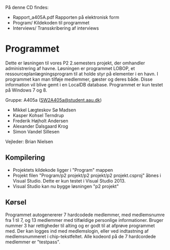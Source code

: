 På denne CD findes:

* Rapport_a405A.pdf Rapporten på elektronisk form
* Program/ Kildekoden til programmet
* Interviews/ Transskribering af interviews

Programmet
==========
Dette er løsningen til vores P2 2.semesters projekt, der omhandler administrering af havne. Løsningen er programmet LOBOP, et ressourceplanlægningsprogram til at holde styr på elementer i en havn. I programmet kan man tilføje medlemmer, gæster og deres både. Disse information vil blive gemt i en LocalDB database.  Programmet er kun testet på Windows 7 og 8.

Gruppe: A405a (SW2A405a@student.aau.dk)
* Mikkel Lægteskov Sø Madsen
* Kasper Kohsel Terndrup
* Frederik Højholt Andersen
* Alexander Dalsgaard Krog
* Simon Vandel Sillesen

Vejleder: Brian Nielsen

Kompilering
-----------
* Projektets kildekode ligger i "Program" mappen
* Projekt filen "Program/p2 projekt/p2 projekt/p2 projekt.csproj" åbnes i Visual Studio. Dette er kun testet i Visual Studio 2013.
* Visual Studio kan nu bygge løsningen "p2 projekt"

Kørsel
------
Programmet autogenererer 7 hardcodede medlemmer, med medlemsnumre fra 1 til 7, og 13 medlemmer med tilfældige personlige informationer. Bruger nummer 3 har rettigheder til alting og er godt til at afprøve programmet med. Der kan logges ind med medlemslogin, eller ved indtastning af medlemsnummeret i chip-tekstfeltet. Alle kodeord på de 7 hardcordede medlemmer er "testpass".